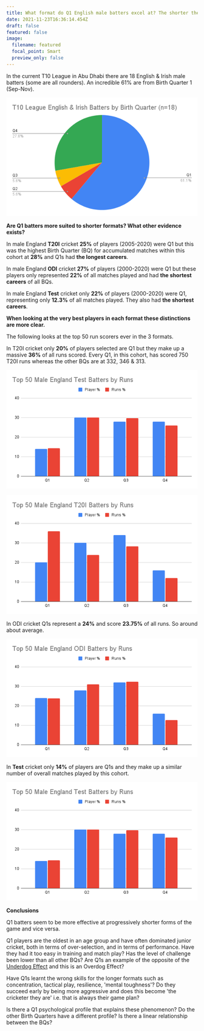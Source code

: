 ```yaml
---
title: What format do Q1 English male batters excel at? The shorter the better?
date: 2021-11-23T16:36:14.454Z
draft: false
featured: false
image:
  filename: featured
  focal_point: Smart
  preview_only: false
---
```

In the current T10 League in Abu Dhabi there are 18 English & Irish male batters (some are all rounders). An incredible 61% are from Birth Quarter 1 (Sep-Nov).

![](t10-league-english-irish-batters-by-birth-quarter-n-18-.png)

**Are Q1 batters more suited to shorter formats? What other evidence exists?**

In male England **T20I** cricket **25%** of players (2005-2020) were Q1 but this was the highest Birth Quarter (BQ) for accumulated matches within this cohort at **28%** and Q1s had **the longest careers**.

In male England **ODI** cricket **27%** of players (2000-2020) were Q1 but these players only represented **22%** of all matches played and had **the shortest careers** of all BQs.

In male England **Test** cricket only **22%** of players (2000-2020) were Q1, representing only **12.3%** of all matches played. They also had **the shortest careers**.  

**When looking at the very best players in each format these distinctions are more clear.** 

The following looks at the top 50 run scorers ever in the 3 formats.

In T20I cricket only **20%** of players selected are Q1 but they make up a massive **36%** of all runs scored. Every Q1, in this cohort, has scored 750 T20I runs whereas the other BQs are at 332, 346 & 313. 

![](top-50-male-england-test-batters-by-runs.png)

 

![](top-50-male-england-t20i-batters-by-runs.png)

In ODI cricket Q1s represent a **24%** and score **23.75%** of all runs. So around about average. 

![](top-50-male-england-odi-batters-by-runs.png)

In **Test** cricket only **14%** of players are Q1s and they make up a similar number of overall matches played by this cohort.

![](top-50-male-england-test-batters-by-runs.png)

**Conclusions**

Q1 batters seem to be more effective at progressively shorter forms of the game and vice versa.

Q1 players are the oldest in an age group and have often dominated junior cricket, both in terms of over-selection, and in terms of performance. Have they had it too easy in training and match play? Has the level of challenge been lower than all other BQs? Are Q1s an example of the opposite of the [Underdog Effect](https://onemoresummer.co.uk/post/what-is-the-underdog-effect/) and this is an Overdog Effect?

Have Q1s learnt the wrong skills for the longer formats such as concentration, tactical play, resilience, 'mental toughness'? Do they succeed early by being more aggressive and does this become 'the cricketer they are' i.e. that is always their game plan?

Is there a Q1 psychological profile that explains these phenomenon? Do the other Birth Quarters have a different profile? Is there a linear relationship between the BQs?